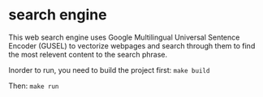 # search engine
This web search engine uses Google Multilingual Universal Sentence Encoder (GUSEL) to vectorize webpages and search through them to find the most relevent content to the search phrase.

Inorder to run, you need to build the project first:
`make build`

Then:
`make run`
